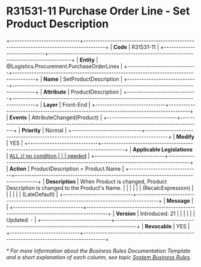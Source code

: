 ﻿---
erp.type: front-end-business-rule
erp.entity: Logistics.Procurement.PurchaseOrderLines
---

# R31531-11 Purchase Order Line - Set Product Description
+-----------------------------+---------------------------------------------------------------------------------------+
| **Code**                    | R31531-11                                                                             |
+-----------------------------+---------------------------------------------------------------------------------------+
| **Entity**                  | @Logistics.Procurement.PurchaseOrderLines                                                                     |
+-----------------------------+---------------------------------------------------------------------------------------+
| **Name**                    | SetProductDescription                                                                 |
+-----------------------------+---------------------------------------------------------------------------------------+
| **Attribute**               | ProductDescription                                                                    |
+-----------------------------+---------------------------------------------------------------------------------------+
| **Layer**                   | Front-End                                                                             |
+-----------------------------+---------------------------------------------------------------------------------------+
| **Events**                  | AttributeChanged(Product)                                                             |
+-----------------------------+---------------------------------------------------------------------------------------+
| **Priority**                | Normal                                                                                |
+-----------------------------+---------------------------------------------------------------------------------------+
| **Modify**                  | YES                                                                                   |
+-----------------------------+---------------------------------------------------------------------------------------+
| **Applicable Legislations** | [ALL // no condition                                                                  |
|                             | needed](https://confluence.erp.net/display/techdoc/Country+Specific+Functionality)    |
+-----------------------------+---------------------------------------------------------------------------------------+
| **Action**                  | ProductDescription = Product.Name                                                     |
+-----------------------------+---------------------------------------------------------------------------------------+
| **Description**             | When Product is changed, Product Description is changed to the Product\'s Name.       |
|                             |                                                                                       |
|                             | (RecalcExpression)                                                                    |
|                             |                                                                                       |
|                             | (LateDefault)                                                                         |
+-----------------------------+---------------------------------------------------------------------------------------+
| **Message**                 |                                                                                       |
+-----------------------------+---------------------------------------------------------------------------------------+
| **Version**                 | Introduced: 21                                                                        |
|                             |                                                                                       |
|                             | Updated: -                                                                            |
+-----------------------------+---------------------------------------------------------------------------------------+
| **Revocable**               | YES                                                                                   |
+-----------------------------+---------------------------------------------------------------------------------------+

*\* For more information about the Business Rules Documentation Template and a short explanation of each column, see
topic [System Business Rules](../templates/template-description-system-business-rules.md).*

  

  
